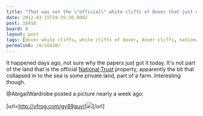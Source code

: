 ```yaml
---
title: "That was not the \"official\" white cliffs of Dover that just collapsed in to the sea"
date: 2012-03-15T19:35:10.000Z
post: 16410
board: 8
layout: post
tags: [dover white cliffs, white cliffs of dover, dover cliffs, national trust, falling in to the sea]
permalink: /m/16410/
---
```

It happened days ago, not sure why the papers just got it today. It's not part of the land that is the official <a href="http://www.nationaltrust.org.uk/home/item281133/">National Trust</a> property, apparently the bit that collapsed in to the sea is some private land, part of a farm. Interesting though.

@AbigailWardrobe posted a picture nearly a week ago:

[url=http://yfrog.com/gy89guvj]<img src="http://a.yfrog.com/img610/1212/89guv.jpg" />[/url]
